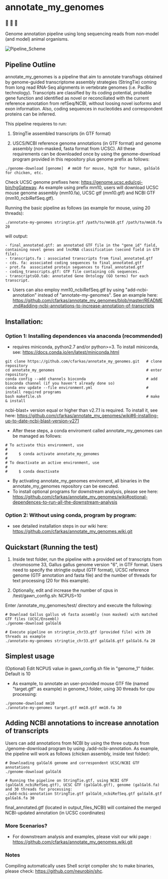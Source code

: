 # annotate_my_genomes

### :microscope: :hatching_chick: :hatched_chick: 
Genome annotation pipeline using long sequencing reads from non-model (and model) animal organisms.

![Pipeline_Scheme](https://user-images.githubusercontent.com/7016350/85973038-d9469e80-b98e-11ea-864e-03a803368143.jpg)


## Pipeline Outline
  annotate_my_genomes is a pipeline that aim to annotate transfrags obtained by genome-guided transcriptome assembly strategies (StringTie) coming from long read RNA-Seq alignments in vertebrate genomes (i.e. PacBio technology). Transcripts are classified by its coding potential, probable gene function and identified as novel or reconciliated with the current reference annotation from refSeq/NCBI, without loosing novel isoforms and exon information. Also, coding sequences in nucleotides and correspondent proteins can be inferred.   

This pipeline requieres to run:

1) StringTie assembled transcripts (in GTF format)

2) USCS/NCBI reference genome annotations (in GTF format) and genome assembly (non-masked, fasta format from UCSC). All these requirements can be downloaded once by using the genome-download program provided in this repository plus genome prefix as follows: 
```
./genome-download [genome]  # mm10 for mouse, hg38 for human, galGal6 for chicken, etc. 
```
Check UCSC genome prefixes here: https://genome.ucsc.edu/cgi-bin/hgGateway. As example using prefix mm10, users will download UCSC mouse genome assembly (mm10.fa), UCSC gtf (mm10.gtf) and NCBI GTF (mm10_ncbiRefSeq.gtf).

Running the basic pipeline as follows (as example for mouse, using 20 threads):
```
./annotate-my-genomes stringtie.gtf /path/to/mm10.gtf /path/to/mm10.fa 20
```
will output:
```
- final_annotated.gtf: an annotated GTF file in the "gene_id" field, containing novel genes and lncRNA classification (second field in GTF file). 
- transcripts.fa : associated transcripts from final_annotated.gtf 
- cds. fa: associated coding sequences to final_annotated.gtf
- prot.fa  associated protein sequences to final_annotated.gtf
- coding_transcripts.gtf: GTF file containing cds sequences. 
- transcriptsGO.tab: annotated Gene Ontology (GO terms) for each transcript. 
```
* Users can also employ mm10_ncbiRefSeq.gtf by using "add-ncbi-annotation" instead of "annotate-my-genomes". See an example here: https://github.com/cfarkas/annotate_my_genomes/blob/master/README.md#adding-ncbi-annotations-to-increase-annotation-of-transcripts  

## Installation:  

### Option 1: Installing dependences via anaconda (recommended)
- requires miniconda, python2.7 and/or python>=3. To install miniconda, see: https://docs.conda.io/en/latest/miniconda.html
```
git clone https://github.com/cfarkas/annotate_my_genomes.git   # clone repository
cd annotate_my_genomes                                         # enter repository
conda config --add channels bioconda                           # add bioconda channel (if you haven't already done so)
conda env update --file environment.yml                        # install required programs 
bash makefile.sh                                               # make  & install
```
ncbi-blast+ version equal or higher than v2.7.1 is required. To install it, see here: https://github.com/cfarkas/annotate_my_genomes/wiki#6-installing-up-to-date-ncbi-blast-version-v271

- After these steps, a conda enviroment called annotate_my_genomes can be managed as follows:
```
# To activate this environment, use
#
#     $ conda activate annotate_my_genomes
#
# To deactivate an active environment, use
#
#     $ conda deactivate
```
- By activating annotate_my_genomes enviroment, all binaries in the annotate_my_genomes repository can be executed.  
- To install optional programs for downstream analysis, please see here: https://github.com/cfarkas/annotate_my_genomes/wiki#optional-dependences-to-run-all-the-downstream-analysis

### Option 2: Without using conda, program by program:

- see detailed installation steps in our wiki here: https://github.com/cfarkas/annotate_my_genomes.wiki.git

## Quickstart (Running the test)

1) Inside test folder, run the pipeline with a provided set of transcripts from chromosome 33, Gallus gallus genome version "6", in GTF format. Users need to specify the stringtie output (GTF format), UCSC reference genome (GTF annotation and fasta file) and the number of threads for text processing (20 for this example). 

2) Optionally, edit and increase the number of cpus in /test/gawn_config.sh: NCPUS=10

Enter /annotate_my_genomes/test/ directory and execute the following:

```
# Download Gallus gallus v6 fasta assembly (non masked) with matched GTF files (UCSC/Ensembl)
./genome-download galGal6

# Execute pipeline on stringtie_chr33.gtf (provided file) with 20 threads as example
./annotate-my-genomes stringtie_chr33.gtf galGal6.gtf galGal6.fa 20
```

## Simplest usage
(Optional) Edit NCPUS value in gawn_config.sh file in "genome_1" folder. Default is 10

- As example, to annotate an user-provided mouse GTF file (named "target.gtf" as example) in genome_1 folder, using 30 threads for cpu processing:
```
./genome-download mm10
./annotate-my-genomes target.gtf mm10.gtf mm10.fa 30
```

## Adding NCBI annotations to increase annotation of transcripts
Users can add annotations from NCBI by using the three outputs from ./genome-download program by using ./add-ncbi-annotation. 
As example, the pipeline will work as follows (chicken assembly, inside test folder):
```
# Downloading galGal6 genome and correspondent UCSC/NCBI GTF annotations
./genome-download galGal6

# Running the pipeline on StringTie.gtf, using NCBI GTF (galGal6_ncbiRefSeq.gtf), UCSC GTF (galGal6.gtf), genome (galGal6.fa) and 30 threads for processing:
./add-ncbi-annotation StringTie.gtf galGal6_ncbiRefSeq.gtf galGal6.gtf galGal6.fa 30
```
final_annotated.gtf (located in output_files_NCBI) will contained the merged NCBI-updated annotation (in UCSC coordinates)


### More Scenarios?

- For downstream analysis and examples, please visit our wiki page : https://github.com/cfarkas/annotate_my_genomes.wiki.git

### Notes
Compiling automatically uses Shell script compiler shc to make binaries, please check: https://github.com/neurobin/shc.
